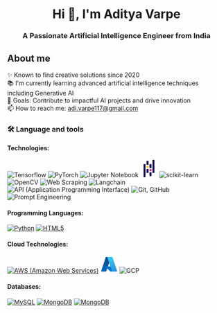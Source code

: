 <h1 align="center">Hi 👋, I'm Aditya Varpe</h1>
<h3 align="center">A Passionate Artificial Intelligence Engineer from India</h3>

<h2 align="left">About me</h2>

<p align="left">✨ Known to find creative solutions since 2020<br>📚 I'm currently learning advanced artificial intelligence techniques including Generative AI<br>🎯 Goals: Contribute to impactful AI projects and drive innovation<br>📫 How to reach me: <a href="mailto:adi.varpe117@gmail.com">adi.varpe117@gmail.com</a></p>


<h3 align="left">🛠 Language and tools</h3>

<div align="left">
  <h4>Technologies:</h4>
  <img src="https://avatars.githubusercontent.com/u/15658638?v=4" alt="Tensorflow" height="40"/>
  <img src="https://avatars.githubusercontent.com/u/21003710?v=4" alt="PyTorch" height="40"/>
    <img src="https://upload.wikimedia.org/wikipedia/commons/thumb/3/38/Jupyter_logo.svg/1767px-Jupyter_logo.svg.png" alt="Jupyter Notebook" height="40" width="40"/>
  
  <img src="https://raw.githubusercontent.com/devicons/devicon/2ae2a900d2f041da66e950e4d48052658d850630/icons/pandas/pandas-original.svg" alt="pandas" height="40"/>
  <img src="https://upload.wikimedia.org/wikipedia/commons/0/05/Scikit_learn_logo_small.svg" alt="scikit-learn" height="40"/>
  <img src="https://www.vectorlogo.zone/logos/opencv/opencv-icon.svg" alt="OpenCV" height="40"/>
  <img src="https://raw.githubusercontent.com/VinciGit00/Scrapegraph-ai/main/docs/assets/scrapegraphai_logo.png" alt="Web Scraping" height="40"/>
  <img src="https://upload.wikimedia.org/wikipedia/commons/thumb/5/51/LangChain_logo.svg/1200px-LangChain_logo.svg.png" alt="Langchain" height="40"/>
  <img src="https://img.icons8.com/color/48/000000/api-settings.png" alt="API (Application Programming Interface)" height="40"/>
  <img src="https://img.icons8.com/color/48/000000/github--v1.png" alt="Git, GitHub" height="40"/>
  <img src="https://promptengineering.org/content/images/2023/06/Prompt-engineering-logos.png" alt="Prompt Engineering" height="40"/>

  
  <h4>Programming Languages:</h4>
  <a href="#"><img src="https://cdn.jsdelivr.net/gh/devicons/devicon/icons/python/python-original.svg" alt="Python" height="40"/></a>
  <a href="#"><img src="https://cdn.jsdelivr.net/gh/devicons/devicon/icons/html5/html5-original.svg" alt="HTML5" height="40"/></a>
  
  <h4>Cloud Technologies:</h4>
  <a href="#"><img src="https://cdn.jsdelivr.net/gh/devicons/devicon/icons/amazonwebservices/amazonwebservices-original-wordmark.svg" alt="AWS (Amazon Web Services)" height="40"/></a>
  <a href="#"><img src="https://raw.githubusercontent.com/github/explore/eaef8552d8b082ffafe2bfc8a5023d47da904aac/topics/azure/azure.png" alt="Azure (Microsoft Azure)" height="40"/></a>
  <img src="https://www.vectorlogo.zone/logos/google_cloud/google_cloud-icon.svg" alt="GCP" height="40"/>
  
  <h4>Databases:</h4>
  <a href="#"><img src="https://cdn.jsdelivr.net/gh/devicons/devicon/icons/mysql/mysql-original-wordmark.svg" alt="MySQL" height="40"/></a>
  <a href="#"><img src="https://cdn.jsdelivr.net/gh/devicons/devicon/icons/mongodb/mongodb-original-wordmark.svg" alt="MongoDB" height="40"/></a>
  <a href="#"><img src="https://pypi-camo.freetls.fastly.net/0dff2817a1c53fd57e681e0bcbdcfb1a35b8d6b5/68747470733a2f2f6769746875622e636f6d2f6a696e612d61692f766563746f7264622f626c6f622f6d61696e2f2e676974687562253246696d61676573253246766563746f7264622d6c6f676f2e706e673f7261773d74727565" alt="MongoDB" height="40"/></a>
